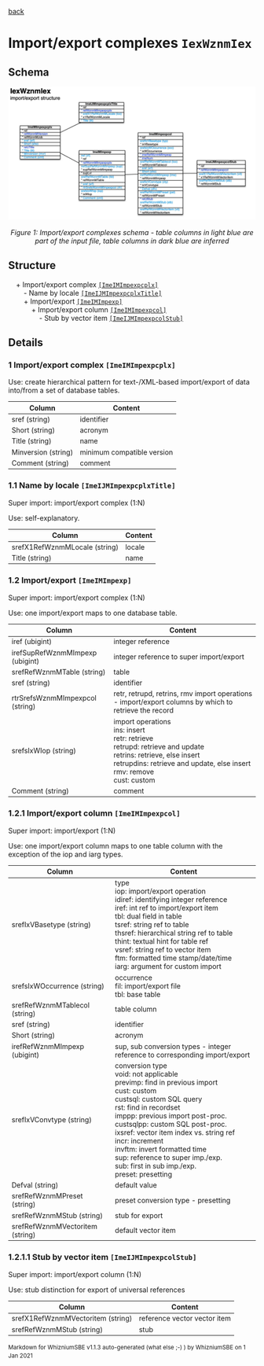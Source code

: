 [back](../sbemdl.md)

Import/export complexes ``IexWznmIex``
===

Schema
---

![](./IexWznmIex.jpg)

<p align="center"><em>Figure 1: Import/export complexes schema - table columns in light blue are part of the input file, table columns in dark blue are inferred</em></p>

Structure
---

[//]: # (IP structure - BEGIN)

&nbsp;&nbsp;&nbsp;&nbsp;\+ Import/export complex [``[ImeIMImpexpcplx]``](#1-Importexport-complex-ImeIMImpexpcplx)
<br>&nbsp;&nbsp;&nbsp;&nbsp;&nbsp;&nbsp;&nbsp;&nbsp;\- Name by locale [``[ImeIJMImpexpcplxTitle]``](#11-Name-by-locale-ImeIJMImpexpcplxTitle)
<br>&nbsp;&nbsp;&nbsp;&nbsp;&nbsp;&nbsp;&nbsp;&nbsp;\+ Import/export [``[ImeIMImpexp]``](#12-Importexport-ImeIMImpexp)
<br>&nbsp;&nbsp;&nbsp;&nbsp;&nbsp;&nbsp;&nbsp;&nbsp;&nbsp;&nbsp;&nbsp;&nbsp;\+ Import/export column [``[ImeIMImpexpcol]``](#121-Importexport-column-ImeIMImpexpcol)
<br>&nbsp;&nbsp;&nbsp;&nbsp;&nbsp;&nbsp;&nbsp;&nbsp;&nbsp;&nbsp;&nbsp;&nbsp;&nbsp;&nbsp;&nbsp;&nbsp;\- Stub by vector item [``[ImeIJMImpexpcolStub]``](#1211-Stub-by-vector-item-ImeIJMImpexpcolStub)

[//]: # (IP structure - END)

Details
---

### 1 Import/export complex ``[ImeIMImpexpcplx]``

[//]: # (IP ImeIMImpexpcplx.superUse - BEGIN)

Use: create hierarchical pattern for text-/XML-based import/export of data into/from a set of database tables.

[//]: # (IP ImeIMImpexpcplx.superUse - END)

[//]: # (IP ImeIMImpexpcplx.columns - BEGIN)

Column|Content|
-|-|
sref (string)|identifier|
Short (string)|acronym|
Title (string)|name|
Minversion (string)|minimum compatible version|
Comment (string)|comment|

[//]: # (IP ImeIMImpexpcplx.columns - END)

### 1.1 Name by locale ``[ImeIJMImpexpcplxTitle]``

[//]: # (IP ImeIJMImpexpcplxTitle.superUse - BEGIN)

Super import: import/export complex (1:N)

Use: self-explanatory.

[//]: # (IP ImeIJMImpexpcplxTitle.superUse - END)

[//]: # (IP ImeIJMImpexpcplxTitle.columns - BEGIN)

Column|Content|
-|-|
srefX1RefWznmMLocale (string)|locale|
Title (string)|name|

[//]: # (IP ImeIJMImpexpcplxTitle.columns - END)

### 1.2 Import/export ``[ImeIMImpexp]``

[//]: # (IP ImeIMImpexp.superUse - BEGIN)

Super import: import/export complex (1:N)

Use: one import/export maps to one database table.

[//]: # (IP ImeIMImpexp.superUse - END)

[//]: # (IP ImeIMImpexp.columns - BEGIN)

Column|Content|
-|-|
iref (ubigint)|integer reference|
irefSupRefWznmMImpexp (ubigint)|integer reference to super import/export|
srefRefWznmMTable (string)|table|
sref (string)|identifier|
rtrSrefsWznmMImpexpcol (string)|retr, retrupd, retrins, rmv import operations - import/export columns by which to retrieve the record|
srefsIxWIop (string)|import operations<br>ins: insert<br>retr: retrieve<br>retrupd: retrieve and update<br>retrins: retrieve, else insert<br>retrupdins: retrieve and update, else insert<br>rmv: remove<br>cust: custom|
Comment (string)|comment|

[//]: # (IP ImeIMImpexp.columns - END)

### 1.2.1 Import/export column ``[ImeIMImpexpcol]``

[//]: # (IP ImeIMImpexpcol.superUse - BEGIN)

Super import: import/export (1:N)

Use: one import/export column maps to one table column with the exception of the iop and iarg types.

[//]: # (IP ImeIMImpexpcol.superUse - END)

[//]: # (IP ImeIMImpexpcol.columns - BEGIN)

Column|Content|
-|-|
srefIxVBasetype (string)|type<br>iop: import/export operation<br>idiref: identifying integer reference<br>iref: int ref to import/export item<br>tbl: dual field in table<br>tsref: string ref to table<br>thsref: hierarchical string ref to table<br>thint: textual hint for table ref<br>vsref: string ref to vector item<br>ftm: formatted time stamp/date/time<br>iarg: argument for custom import|
srefsIxWOccurrence (string)|occurrence<br>fil: import/export file<br>tbl: base table|
srefRefWznmMTablecol (string)|table column|
sref (string)|identifier|
Short (string)|acronym|
irefRefWznmMImpexp (ubigint)|sup, sub conversion types - integer reference to corresponding import/export|
srefIxVConvtype (string)|conversion type<br>void: not applicable<br>previmp: find in previous import<br>cust: custom<br>custsql: custom SQL query<br>rst: find in recordset<br>imppp: previous import post-proc.<br>custsqlpp: custom SQL post-proc.<br>ixsref: vector item index vs. string ref<br>incr: increment<br>invftm: invert formatted time<br>sup: reference to super imp./exp.<br>sub: first in sub imp./exp.<br>preset: presetting|
Defval (string)|default value|
srefRefWznmMPreset (string)|preset conversion type - presetting|
srefRefWznmMStub (string)|stub for export|
srefRefWznmMVectoritem (string)|default vector item|

[//]: # (IP ImeIMImpexpcol.columns - END)

### 1.2.1.1 Stub by vector item ``[ImeIJMImpexpcolStub]``

[//]: # (IP ImeIJMImpexpcolStub.superUse - BEGIN)

Super import: import/export column (1:N)

Use: stub distinction for export of universal references

[//]: # (IP ImeIJMImpexpcolStub.superUse - END)

[//]: # (IP ImeIJMImpexpcolStub.columns - BEGIN)

Column|Content|
-|-|
srefX1RefWznmMVectoritem (string)|reference vector vector item|
srefRefWznmMStub (string)|stub|

[//]: # (IP ImeIJMImpexpcolStub.columns - END)

<small>Markdown for WhizniumSBE v1.1.3 auto-generated (what else ;-) ) by WhizniumSBE on 1 Jan 2021</small>
